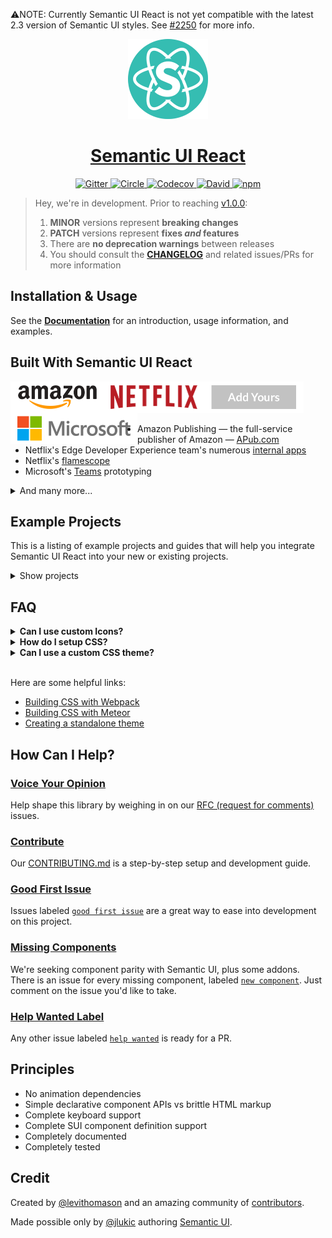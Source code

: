 ⚠️NOTE: Currently Semantic UI React is not yet compatible with the latest 2.3 version of Semantic UI styles. See [#2250](https://github.com/Semantic-Org/Semantic-UI-React/issues/2550) for more info.

<!-- Logo -->
<p align="center">
  <a href="https://react.semantic-ui.com">
    <img height="128" width="128" src="https://github.com/Semantic-Org/Semantic-UI-React/raw/master/docs/app/logo.png">
  </a>
</p>

<!-- Name -->
<h1 align="center">
  <a href="https://react.semantic-ui.com/">Semantic UI React</a>
</h1>

<!-- Badges -->
<p align="center">
  <a href="https://gitter.im/Semantic-Org/Semantic-UI-React">
    <img alt="Gitter" src="https://img.shields.io/badge/gitter-join_chat-1dce73.svg?logo=data%3Aimage%2Fsvg%2Bxml%3Bbase64%2CPD94bWwgdmVyc2lvbj0iMS4wIiBlbmNvZGluZz0iVVRGLTgiPz4NCjxzdmcgeG1sbnM9Imh0dHA6Ly93d3cudzMub3JnLzIwMDAvc3ZnIj48cmVjdCB4PSIwIiB5PSI1IiBmaWxsPSIjZmZmIiB3aWR0aD0iMSIgaGVpZ2h0PSI1Ii8%2BPHJlY3QgeD0iMiIgeT0iNiIgZmlsbD0iI2ZmZiIgd2lkdGg9IjEiIGhlaWdodD0iNyIvPjxyZWN0IHg9IjQiIHk9IjYiIGZpbGw9IiNmZmYiIHdpZHRoPSIxIiBoZWlnaHQ9IjciLz48cmVjdCB4PSI2IiB5PSI2IiBmaWxsPSIjZmZmIiB3aWR0aD0iMSIgaGVpZ2h0PSI0Ii8%2BPC9zdmc%2B&logoWidth=8&style=flat-square&maxAge=2592000" />
  </a>
  <a href="https://circleci.com/gh/Semantic-Org/Semantic-UI-React/tree/master">
    <img alt="Circle" src="https://img.shields.io/circleci/project/Semantic-Org/Semantic-UI-React/master.svg?style=flat-square" />
  </a>
  <a href="https://codecov.io/gh/Semantic-Org/Semantic-UI-React">
    <img alt="Codecov" src="https://img.shields.io/codecov/c/github/Semantic-Org/Semantic-UI-React/master.svg?style=flat-square" />
  </a>
  <a href="https://david-dm.org/Semantic-Org/Semantic-UI-React">
    <img alt="David" src="https://img.shields.io/david/Semantic-Org/Semantic-UI-React.svg?style=flat-square" />
  </a>
  <a href="https://www.npmjs.com/package/semantic-ui-react">
    <img alt="npm" src="https://img.shields.io/npm/v/semantic-ui-react.svg?style=flat-square" />
  </a>
</p>

>Hey, we're in development. Prior to reaching [v1.0.0][6]:
>
>1. **MINOR** versions represent **breaking changes**
>1. **PATCH** versions represent **fixes _and_ features**
>1. There are **no deprecation warnings** between releases
>1. You should consult the [**CHANGELOG**][18] and related issues/PRs for more information

## Installation & Usage

See the [**Documentation**][2] for an introduction, usage information, and examples.

## Built With Semantic UI React

<img align="left" height="50" src="https://github.com/Semantic-Org/Semantic-UI-React/raw/master/docs/app/amazon-logo.png" />
<img align="left" height="50" src="https://github.com/Semantic-Org/Semantic-UI-React/raw/master/docs/app/netflix-logo.png" />
<img align="left" height="50" src="https://github.com/Semantic-Org/Semantic-UI-React/raw/master/docs/app/microsoft-logo.png" />
<a href="https://github.com/Semantic-Org/Semantic-UI-React/edit/master/README.md">
  <img height="50" src="https://github.com/Semantic-Org/Semantic-UI-React/raw/master/docs/app/add-yours.png" />
</a>

- Amazon Publishing — the full-service publisher of Amazon — [APub.com](https://amazonpublishing.amazon.com)
- Netflix's Edge Developer Experience team's numerous [internal apps](https://github.com/Semantic-Org/Semantic-UI-React/issues/1604)
- Netflix's [flamescope][31]
- Microsoft's [Teams](https://products.office.com/en-US/microsoft-teams/group-chat-software) prototyping

<details>
  <summary>And many more...</summary>
  <ul>
    <li><a href="https://gitconnected.com">https://gitconnected.com</a></li>
    <li><a href="http://stoplight.io">http://stoplight.io</a></li>
    <li><a href="https://roadmap.space">https://roadmap.space</a></li>
    <li><a href="https://edabit.com">https://edabit.com</a></li>
    <li><a href="https://blackship.com">https://blackship.com</a></li>
    <li><a href="http://www.brewhousesolutions.com">http://www.brewhousesolutions.com</a></li>
    <li><a href="https://www.seeuletter.com">https://www.seeuletter.com</a></li>
    <li><a href="https://www.stackforge.co">https://www.stackforge.co</a></li>
    <li><a href="https://sublimefund.org">https://sublimefund.org</a></li>
    <li><a href="https://thefaithcircle.com">https://thefaithcircle.com</a></li>
    <li><a href="https://appfollow.io">https://appfollow.io</a></li>
    <li><a href="http://according.to.localsourc.es">http://according.to.localsourc.es</a></li>
    <li><a href="http://www.aircip.ir">http://www.aircip.ir</a></li>
    <li><a href="https://www.bailfacile.fr">https://www.bailfacile.fr</a></li>
    <li><a href="http://platform.nazarbazaar.ir">http://platform.nazarbazaar.ir</a></li>
    <li><a href="https://build.games">https://build.games</a></li>
    <li><a href="https://platform.forecastcycles.com">https://platform.forecastcycles.com</a></li>
    <li><a href="https://www.findlectures.com">https://www.findlectures.com</a></li>
    <li><a href="https://github.com/ayastreb/bandwidth-hero">https://github.com/ayastreb/bandwidth-hero</a></li>
    <li><a href="https://re.yomeshgupta.com">https://re.yomeshgupta.com</a></li>
    <li><a href="https://moneytracker.cc">https://moneytracker.cc</a></li>
    <li><a href="https://tax.cryptact.com">https://tax.cryptact.com</a></li>
    <li><a href="https://www.hurriyetoto.com">https://www.hurriyetoto.com</a></li>
    <li><a href="https://173app.com">https://173app.com</a></li>
    <li><a href="https://disten.se">https://disten.se</a></li>
    <li><a href="https://github.com/Semantic-Org/Semantic-UI-React/edit/master/README.md">add your site here</a></li>
  </ul>
</details>

## Example Projects

This is a listing of example projects and guides that will help you integrate Semantic UI React into your new or existing projects.

<details>
  <summary>Show projects</summary>

  ### [webpack][28]
  See our webpack 3 example project [here][28] (includes theming).
   
  ### [SUIcrux][102]
  Advanced universal starter with Semantic-UI-React. React/Redux/Lazy-loading/SSR/PWA.
  
  ### [semantic-ui-react-todos][100]
  Semantic UI React implementation of [react-redux Todo List][101].
</details>

## FAQ

<details>
  <summary><b>Can I use custom Icons?</b></summary>
  Yes.  Just use <code>&lt;Icon className='my-icon' /&gt;</code> instead of `&lt;Icon name='my-icon' /&gt;`.  See https://github.com/Semantic-Org/Semantic-UI-React/issues/931#issuecomment-263643210 for detailed info and examples.
</details>

<details>
  <summary><b>How do I setup CSS?</b></summary>
  There are several options.  Refer to our doc on [CSS Usage][23].
</details>

<details>
  <summary><b>Can I use a custom CSS theme?</b></summary>
  Yes.  Semantic UI React includes components that render valid Semantic UI HTML, no CSS is included.  This allows you to load any Semantic UI CSS theme on top of your Semantic UI React app.
</details>

<br />

Here are some helpful links:

- [Building CSS with Webpack][24]
- [Building CSS with Meteor][30]
- [Creating a standalone theme][25]

## How Can I Help?

### [Voice Your Opinion][19]

Help shape this library by weighing in on our [RFC (request for comments)][19] issues. 

### [Contribute][1]

Our [CONTRIBUTING.md][1] is a step-by-step setup and development guide.

### [Good First Issue][21]

Issues labeled [`good first issue`][21] are a great way to ease into development on this project. 

### [Missing Components][17]

We're seeking component parity with Semantic UI, plus some addons.  There is an issue for every missing component, labeled [`new component`][17].  Just comment on the issue you'd like to take.

### [Help Wanted Label][4]

Any other issue labeled [`help wanted`][4] is ready for a PR.

## Principles

- No animation dependencies
- Simple declarative component APIs vs brittle HTML markup
- Complete keyboard support
- Complete SUI component definition support
- Completely documented
- Completely tested

## Credit

Created by [@levithomason][26] and an amazing community of [contributors][20].

Made possible only by [@jlukic][32] authoring [Semantic UI][5].

[1]: https://github.com/Semantic-Org/Semantic-UI-React/blob/master/.github/CONTRIBUTING.md
[2]: https://react.semantic-ui.com/
[3]: https://facebook.github.io/react/
[4]: https://github.com/Semantic-Org/Semantic-UI-React/labels/help%20wanted
[5]: https://semantic-ui.com/
[6]: https://github.com/Semantic-Org/Semantic-UI-React/milestone/1
[7]: https://github.com/webpack/webpack-dev-server/
[8]: https://github.com/Semantic-Org/Semantic-UI-React/issues/243
[9]: https://github.com/TechnologyAdvice
[10]: https://en.wikipedia.org/wiki/Eating_your_own_dog_food
[11]: https://github.com/Semantic-Org/Semantic-UI-React/issues/247
[12]: https://github.com/Semantic-Org/Semantic-UI-React/issues/243
[13]: https://webpack.github.io
[14]: https://github.com/Semantic-Org/Semantic-UI-React/issues
[15]: https://github.com/skywinder/github-changelog-generator
[17]: https://github.com/Semantic-Org/Semantic-UI-React/issues?q=is%3Aissue+is%3Aopen+label%3A%22new+component%22
[18]: https://github.com/Semantic-Org/Semantic-UI-React/blob/master/CHANGELOG.md
[19]: https://github.com/Semantic-Org/Semantic-UI-React/issues?q=is%3Aopen+RFC+label%3ARFC
[20]: https://github.com/Semantic-Org/Semantic-UI-React/graphs/contributors
[21]: https://github.com/Semantic-Org/Semantic-UI-React/labels/good%20first%20issue
[22]: https://github.com/Semantic-Org/Semantic-UI-React/edit/master/README.md
[23]: https://react.semantic-ui.com/usage#css
[24]: https://medium.com/webmonkeys/webpack-2-semantic-ui-theming-a216ddf60daf
[25]: http://learnsemantic.com/themes/creating.html
[26]: https://github.com/levithomason
[27]: https://github.com/layershifter
[28]: https://github.com/Semantic-Org/Semantic-UI-React/tree/master/examples
[30]: https://github.com/Semantic-Org/Semantic-UI-Meteor
[31]: https://github.com/Netflix/flamescope
[32]: https://github.com/jlukic

<!-- Examples -->
[100]: https://github.com/wyc/semantic-ui-react-todos
[101]: https://github.com/reactjs/redux/tree/master/examples/todos
[102]: https://github.com/Metnew/react-semantic.ui-starter
